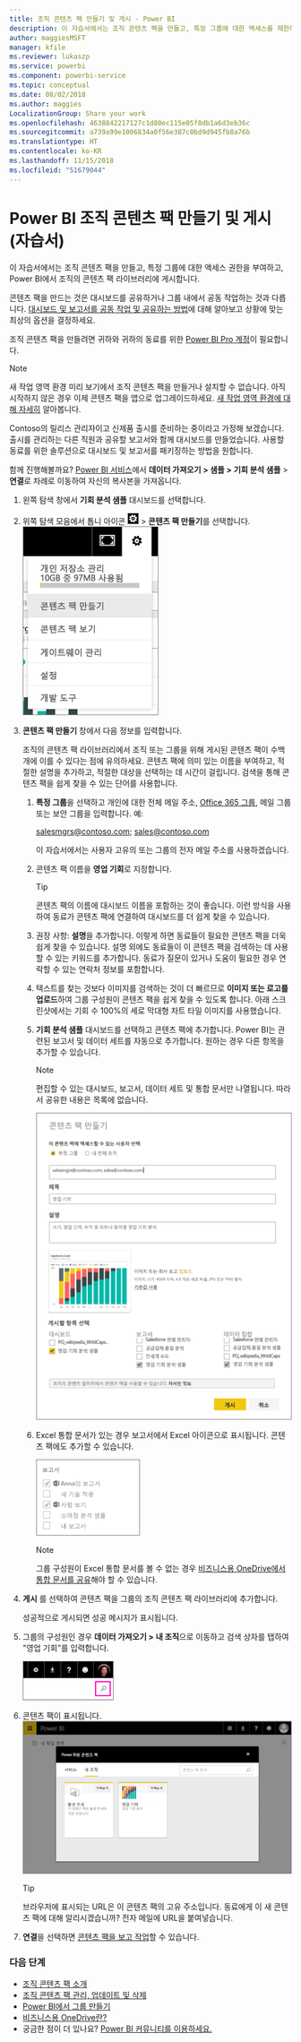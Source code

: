 ```yaml
---
title: 조직 콘텐츠 팩 만들기 및 게시 - Power BI
description: 이 자습서에서는 조직 콘텐츠 팩을 만들고, 특정 그룹에 대한 액세스를 제한하고, Power BI에서 조직의 콘텐츠 팩 라이브러리에 게시합니다.
author: maggiesMSFT
manager: kfile
ms.reviewer: lukaszp
ms.service: powerbi
ms.component: powerbi-service
ms.topic: conceptual
ms.date: 08/02/2018
ms.author: maggies
LocalizationGroup: Share your work
ms.openlocfilehash: 4638842217127c1d80ec115e05f8db1a6d3eb36c
ms.sourcegitcommit: a739a99e1006834a0f56e387c0bd9d945fb8a76b
ms.translationtype: HT
ms.contentlocale: ko-KR
ms.lasthandoff: 11/15/2018
ms.locfileid: "51679044"
---
```

# <a name="create-and-publish-a-power-bi-organizational-content-pack-tutorial"></a>Power BI 조직 콘텐츠 팩 만들기 및 게시(자습서)

이 자습서에서는 조직 콘텐츠 팩을 만들고, 특정 그룹에 대한 액세스 권한을 부여하고, Power BI에서 조직의 콘텐츠 팩 라이브러리에 게시합니다.

콘텐츠 팩을 만드는 것은 대시보드를 공유하거나 그룹 내에서 공동 작업하는 것과 다릅니다. [대시보드 및 보고서를 공동 작업 및 공유하는 방법](service-how-to-collaborate-distribute-dashboards-reports.md)에 대해 알아보고 상황에 맞는 최상의 옵션을 결정하세요.

조직 콘텐츠 팩을 만들려면 귀하와 귀하의 동료를 위한 [Power BI Pro 계정](https://powerbi.microsoft.com/pricing)이 필요합니다. 

> [!NOTE]
> 새 작업 영역 환경 미리 보기에서 조직 콘텐츠 팩을 만들거나 설치할 수 없습니다. 아직 시작하지 않은 경우 이제 콘텐츠 팩을 앱으로 업그레이드하세요. [새 작업 영역 환경에 대해 자세히](service-create-the-new-workspaces.md) 알아봅니다.
> 

Contoso의 릴리스 관리자이고 신제품 출시를 준비하는 중이라고 가정해 보겠습니다.  출시를 관리하는 다른 직원과 공유할 보고서와 함께 대시보드를 만들었습니다. 사용할 동료를 위한 솔루션으로 대시보드 및 보고서를 패키징하는 방법을 원합니다. 

함께 진행해볼까요? [Power BI 서비스](https://powerbi.com)에서 **데이터 가져오기 > 샘플 > 기회 분석 샘플** > **연결**로 차례로 이동하여 자신의 복사본을 가져옵니다. 

1. 왼쪽 탐색 창에서 **기회 분석 샘플** 대시보드를 선택합니다.
2. 위쪽 탐색 모음에서 톱니 아이콘 ![](media/service-organizational-content-pack-create-and-publish/cog.png) > **콘텐츠 팩 만들기**를 선택합니다.    
   ![](media/service-organizational-content-pack-create-and-publish/pbi_create_contpk.png)
3. **콘텐츠 팩 만들기** 창에서 다음 정보를 입력합니다.  
   
   조직의 콘텐츠 팩 라이브러리에서 조직 또는 그룹을 위해 게시된 콘텐츠 팩이 수백 개에 이를 수 있다는 점에 유의하세요. 콘텐츠 팩에 의미 있는 이름을 부여하고, 적절한 설명을 추가하고, 적절한 대상을 선택하는 데 시간이 걸립니다.  검색을 통해 콘텐츠 팩을 쉽게 찾을 수 있는 단어를 사용합니다.
   
   1. **특정 그룹**을 선택하고 개인에 대한 전체 메일 주소, [Office 365 그룹](https://support.office.com/article/Create-a-group-in-Office-365-7124dc4c-1de9-40d4-b096-e8add19209e9), 메일 그룹 또는 보안 그룹을 입력합니다. 예:
      
        salesmgrs@contoso.com; sales@contoso.com
      
      이 자습서에서는 사용자 고유의 또는 그룹의 전자 메일 주소를 사용하겠습니다.
   
   2. 콘텐츠 팩 이름을 **영업 기회**로 지정합니다.
   
      > [!TIP]
      > 콘텐츠 팩의 이름에 대시보드 이름을 포함하는 것이 좋습니다. 이런 방식을 사용하여 동료가 콘텐츠 팩에 연결하여 대시보드를 더 쉽게 찾을 수 있습니다.
      > 
      > 
   
   3. 권장 사항: **설명**을 추가합니다. 이렇게 하면 동료들이 필요한 콘텐츠 팩을 더욱 쉽게 찾을 수 있습니다. 설명 외에도 동료들이 이 콘텐츠 팩을 검색하는 데 사용할 수 있는 키워드를 추가합니다. 동료가 질문이 있거나 도움이 필요한 경우 연락할 수 있는 연락처 정보를 포함합니다.
   
   4. 텍스트를 찾는 것보다 이미지를 검색하는 것이 더 빠르므로 **이미지 또는 로고를 업로드**하여 그룹 구성원이 콘텐츠 팩을 쉽게 찾을 수 있도록 합니다. 아래 스크린샷에서는 기회 수 100%의 세로 막대형 차트 타일 이미지를 사용했습니다.
   
   5. **기회 분석 샘플** 대시보드를 선택하고 콘텐츠 팩에 추가합니다.  Power BI는 관련된 보고서 및 데이터 세트를 자동으로 추가합니다. 원하는 경우 다른 항목을 추가할 수 있습니다.
   
      > [!NOTE]
      >  편집할 수 있는 대시보드, 보고서, 데이터 세트 및 통합 문서만 나열됩니다. 따라서 공유한 내용은 목록에 없습니다.
      > 
      > 
   
      ![](media/service-organizational-content-pack-create-and-publish/cpwindow.png) 
   
   6. Excel 통합 문서가 있는 경우 보고서에서 Excel 아이콘으로 표시됩니다. 콘텐츠 팩에도 추가할 수 있습니다.
   
      ![](media/service-organizational-content-pack-create-and-publish/pbi_orgcontpkexcel.png)
   
      > [!NOTE]
      > 그룹 구성원이 Excel 통합 문서를 볼 수 없는 경우 [비즈니스용 OneDrive에서 통합 문서를 공유](https://support.office.com/article/Share-documents-or-folders-in-Office-365-1fe37332-0f9a-4719-970e-d2578da4941c)해야 할 수 있습니다.
      > 
      > 
4. **게시** 를 선택하여 콘텐츠 팩을 그룹의 조직 콘텐츠 팩 라이브러리에 추가합니다.  
   
   성공적으로 게시되면 성공 메시지가 표시됩니다. 
5. 그룹의 구성원인 경우 **데이터 가져오기 > 내 조직**으로 이동하고 검색 상자를 탭하여 "영업 기회"를 입력합니다.
   
   ![](media/service-organizational-content-pack-create-and-publish/cp_searchbox.png) 
6. 콘텐츠 팩이 표시됩니다.  
   ![](media/service-organizational-content-pack-create-and-publish/powerbi-find-content-pack-organization.png) 
   
   > [!TIP]
   > 브라우저에 표시되는 URL은 이 콘텐츠 팩의 고유 주소입니다.  동료에게 이 새 콘텐츠 팩에 대해 알리시겠습니까?  전자 메일에 URL을 붙여넣습니다.
   > 
   > 
7. **연결**을 선택하면 [콘텐츠 팩을 보고 작업](service-organizational-content-pack-copy-refresh-access.md)할 수 있습니다. 

### <a name="next-steps"></a>다음 단계
* [조직 콘텐츠 팩 소개](service-organizational-content-pack-introduction.md)  
* [조직 콘텐츠 팩 관리, 업데이트 및 삭제](service-organizational-content-pack-manage-update-delete.md)  
* [Power BI에서 그룹 만들기](service-create-distribute-apps.md)  
* [비즈니스용 OneDrive란?](https://support.office.com/article/What-is-OneDrive-for-Business-187f90af-056f-47c0-9656-cc0ddca7fdc2)
* 궁금한 점이 더 있나요? [Power BI 커뮤니티를 이용하세요.](http://community.powerbi.com/)

